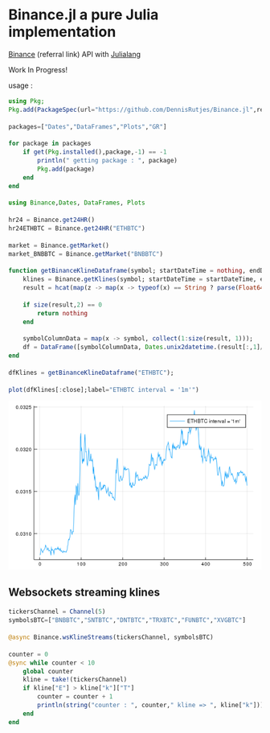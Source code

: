 # Binance.jl a pure Julia implementation
[Binance](https://www.binance.com/en?ref=35360148) (referral link) API with [Julialang](https://julialang.org/)

Work In Progress!

usage :

```julia
using Pkg;
Pkg.add(PackageSpec(url="https://github.com/DennisRutjes/Binance.jl",rev="master"))

packages=["Dates","DataFrames","Plots","GR"]

for package in packages
    if get(Pkg.installed(),package,-1) == -1
        println(" getting package : ", package)
        Pkg.add(package)
    end
end

using Binance,Dates, DataFrames, Plots

hr24 = Binance.get24HR()
hr24ETHBTC = Binance.get24HR("ETHBTC")

market = Binance.getMarket()
market_BNBBTC = Binance.getMarket("BNBBTC")

function getBinanceKlineDataframe(symbol; startDateTime = nothing, endDateTime = nothing, interval="1m")
    klines = Binance.getKlines(symbol; startDateTime = startDateTime, endDateTime = endDateTime, interval = interval)
    result = hcat(map(z -> map(x -> typeof(x) == String ? parse(Float64, x) : x, z), klines)...)';

    if size(result,2) == 0
        return nothing
    end

    symbolColumnData = map(x -> symbol, collect(1:size(result, 1)));
    df = DataFrame([symbolColumnData, Dates.unix2datetime.(result[:,1]/1000) ,result[:,2],result[:,3],result[:,4],result[:,5],result[:,6],result[:,8],Dates.unix2datetime.(result[:,7] / 1000),result[:,9],result[:,10],result[:,11]], [:symbol,:startDate,:open,:high,:low,:close,:volume,:quoteAVolume, :endDate, :trades, :tbBaseAVolume,:tbQuoteAVolume]);
end

dfKlines = getBinanceKlineDataframe("ETHBTC");

plot(dfKlines[:close];label="ETHBTC interval = '1m'")

```

![plot]( https://github.com/DennisRutjes/Binance.jl/blob/master/images/plot.png )


## Websockets streaming klines

```julia
tickersChannel = Channel(5)
symbolsBTC=["BNBBTC","SNTBTC","DNTBTC","TRXBTC","FUNBTC","XVGBTC"]

@async Binance.wsKlineStreams(tickersChannel, symbolsBTC)

counter = 0
@sync while counter < 10
    global counter
    kline = take!(tickersChannel)
    if kline["E"] > kline["k"]["T"]
        counter = counter + 1
        println(string("counter : ", counter," kline => ", kline["k"]))
    end
end
```

